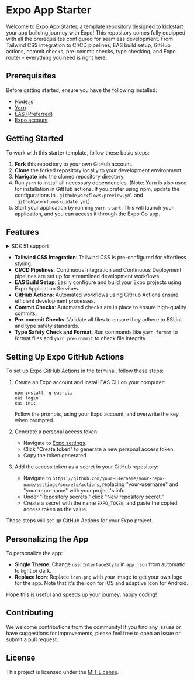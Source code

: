 # Expo App Starter

Welcome to Expo App Starter, a template repository designed to kickstart your app building journey with Expo! This repository comes fully equipped with all the prerequisites configured for seamless development. From Tailwind CSS integration to CI/CD pipelines, EAS build setup, GitHub actions, commit checks, pre-commit checks, type checking, and Expo router - everything you need is right here.

## Prerequisites

Before getting started, ensure you have the following installed:

- [Node.js](https://nodejs.org/)
- [Yarn](https://yarnpkg.com/)
- [EAS (Preferred)](https://docs.expo.dev/build/introduction/)
- [Expo account](https://expo.dev/)

## Getting Started

To work with this starter template, follow these basic steps:

1. **Fork** this repository to your own GitHub account.
2. **Clone** the forked repository locally to your development environment.
3. **Navigate** into the cloned repository directory.
4. Run `yarn` to install all necessary dependencies. (Note: Yarn is also used for installation in GitHub actions. If you prefer using npm, update the configurations in `.github\workflows\preview.yml` and `.github\workflows\update.yml`).
5. Start your application by running `yarn start`. This will launch your application, and you can access it through the Expo Go app.

## Features

<details>

   <summary>SDK 51 support</summary>
This Repository now has a sdk51 branch which has all the new expo sdk 51 with new Arch Enabled, with same old fun<br>
Happy coding!
   

   
</details>

- **Tailwind CSS Integration**: Tailwind CSS is pre-configured for effortless styling.
- **CI/CD Pipelines**: Continuous Integration and Continuous Deployment pipelines are set up for streamlined development workflows.
- **EAS Build Setup**: Easily configure and build your Expo projects using Expo Application Services.
- **GitHub Actions**: Automated workflows using GitHub Actions ensure efficient development processes.
- **Commit Checks**: Automated checks are in place to ensure high-quality commits.
- **Pre-commit Checks**: Validate all files to ensure they adhere to ESLint and type safety standards.
- **Type Safety Check and Format**: Run commands like `yarn format` to format files and `yarn pre-commit` to check file integrity.

## Setting Up Expo GitHub Actions

To set up Expo GitHub Actions in the terminal, follow these steps:

1. Create an Expo account and install EAS CLI on your computer:

   ```
   npm install -g eas-cli
   eas login
   eas init
   ```

   Follow the prompts, using your Expo account, and overwrite the key when prompted.

2. Generate a personal access token:

   - Navigate to [Expo settings](https://expo.dev/settings/access-tokens).
   - Click "Create token" to generate a new personal access token.
   - Copy the token generated.

3. Add the access token as a secret in your GitHub repository:
   - Navigate to `https://github.com/your-username/your-repo-name/settings/secrets/actions`, replacing "your-username" and "your-repo-name" with your project's info.
   - Under "Repository secrets," click "New repository secret."
   - Create a secret with the name `EXPO_TOKEN`, and paste the copied access token as the value.

These steps will set up GitHub Actions for your Expo project.

## Personalizing the App

To personalize the app:

- **Single Theme**: Change `userInterfaceStyle` in `app.json` from automatic to light or dark.
- **Replace Icon**: Replace `icon.png` with your image to get your own logo for the app. Note that it's the icon for iOS and adaptive icon for Android.

Hope this is useful and speeds up your journey, happy coding!

## Contributing

We welcome contributions from the community! If you find any issues or have suggestions for improvements, please feel free to open an issue or submit a pull request.

## License

This project is licensed under the [MIT License](LICENSE).
